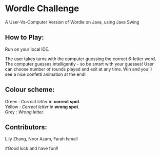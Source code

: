 # Wordle Challenge

A User-Vs-Computer Version of Wordle on Java, using Java Swing  


## How to Play:

Run on your local IDE.  

  
The user takes turns with the computer guessing the correct 6-letter word. The computer guesses intelligently - so be smart with your guesses!
User can choose number of rounds played and exit at any time. Win and you'll see a nice confetti animation at the end!    



## Colour scheme:
Green : *Correct letter* in **correct spot**.  
Yellow : *Correct letter* in **wrong spot**.  
Grey : *Wrong letter*.  


## Contributors:
Lily Zhang, Noor Azam, Farah Ismail  

  
#Good luck and have fun!!
